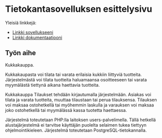 ﻿# Tietokantasovelluksen esittelysivu

Yleisiä linkkejä:

* [Linkki sovellukseeni](http://evkossi.users.cs.helsinki.fi/kukkia/)
* [Linkki dokumentaatiooni](https://github.com/Kittenshark/Tsoha-Bootstrap/blob/master/doc/dokumentaatio.pdf)

## Työn aihe

Kukkakauppa.

Kukkakaupasta voi tilata tai varata erilaisia kukkiin liittyviä tuotteita. Järjestelmästä voi tilata tuotteita haluamaansa osoitteeseen tai varata myymälästä tiettynä aikana haettavia tuotteita.

Kukkakauppa Tilaukset tehdään kirjautumalla järjestelmään. Asiakas voi tilata ja varata  tuotteita, muuttaa tilaustaan tai perua tilauksensa. Tilauksen voi maksaa ostohetkellä tai myöhemmin laskulla ja varauksen voi maksaa joko ostohetkellä tai myymälässä kassa tuotetta haettaessa.

Järjestelmä toteutetaan PHP:lla laitoksen users-palvelimella. Tällä hetkellä alustajärjestelmä ei tarvitse käyttäjän puolelta selaimen tukea tiettyyn ohjelmointikieleen. Järjestelmä toteutetaan PostgreSQL-tietokannalla.